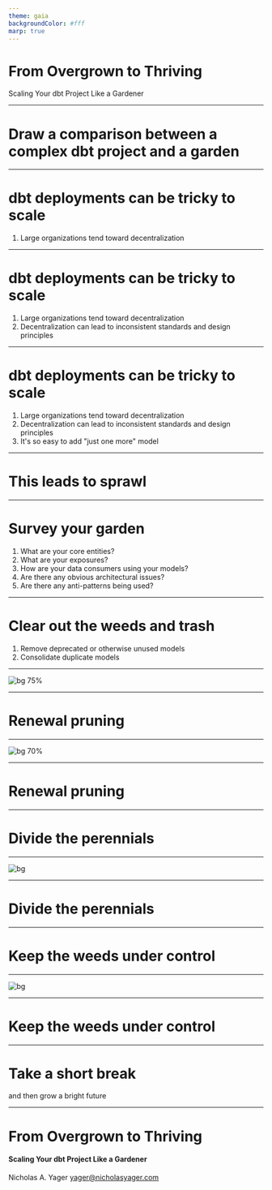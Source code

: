```yaml
---
theme: gaia
backgroundColor: #fff
marp: true
---
```


<!--
This video should be 2-5 minutes long. Your pitch does not need to be refined! Tell us the main idea behind your session, key topics that you plan to cover, and what audience members will learn. Feel free to share your screen if you want to use a doc or slides to run through your session at a high level. We recommend using Loom
--->

<!-- _class: lead -->

# From Overgrown to **Thriving**

Scaling Your dbt Project Like a Gardener

---

<!-- footer: 'Coalesce 2023 Pitch'  -->

# Draw a comparison between a complex dbt project and a garden

---

# <!--fit--> dbt deployments can be tricky to scale

1. Large organizations tend toward decentralization

<!-- Suppose you're in an organization of ~ 4,000 employees. Based on dbt Lab's reporting that organizations tend to resource their data teams with 1-2% of headcount, we should expect there to be ~40 - 80 people in the data organization. If we're conservative and estimate that maybe a quarter of those people work within the organization's dbt project, we're looking at 10 - 20 full time dbt contributors. Following the two-pizza rule of team sizes, it would be reasonable to expect there to be 2 to 4 distinct operating teams working within the project. -->

---

# <!--fit--> dbt deployments can be tricky to scale

1. Large organizations tend toward decentralization
2. Decentralization can lead to inconsistent standards and design principles

<!--
Once you're in territory where there are multiple distinct teams forming, storming, norming, and performing, it's common for there to be drift in how the teams operate. This can be something as trivial as leading commas vs trailing commas. It can also, however, become something as important as the definition of a Customer. Perhaps GTM analytics defines a customer as a CRM account with subscription, whereas a finance analytics team may define a customer as a corporate entity. This definition mismatch means that these two analytics teams now have entirely incompatible customer reporting.
-->

---

# <!--fit--> dbt deployments can be tricky to scale

1. Large organizations tend toward decentralization
2. Decentralization can lead to inconsistent standards and design principles
3. It's so easy to add "just one more" model

<!-- And now we're in the endgame of how to resolve our differences. Do we put in the effort to have GTM align with Finance or vis versa, or do we make just a few more models that shim together bits of both to workaround the reporting difference? dbt makes it delightfully easy to reference existing models and start pulling in data from somewhere else in the project. -->

---

<!-- _class: lead -->

# This leads to **sprawl**

---

# Survey your garden

1. What are your core entities?
2. What are your exposures?
3. How are your data consumers using your models?
4. Are there any obvious architectural issues?
5. Are there any anti-patterns being used?

---

# Clear out the weeds and trash

1. Remove deprecated or otherwise unused models
2. Consolidate duplicate models

---

<!-- _footer: ''  -->

![bg 75%](https://hips.hearstapps.com/hmg-prod/images/hankscorpioflamethrower-1528493255.gif)

---

<!-- _class: lead -->

# Renewal pruning

---

![bg 70%](https://bugwoodcloud.org/images/1536x1024/5377064.jpg)

<!--
Gradual removal of unproductive branches to allow a plant to spend its resources growing healthy branches.
-->

---

# Renewal pruning

<!--
In a dbt project, we can prune our project by refactoring any anti-patterns currently in use in the project's core entities. This would include
-->

---

<!-- _class: lead -->

# Divide the perennials

<!--
Dividing the perennials is the notion that we ought to separate your most industrious plants to prevent overcrowding and to allow for specialized treatment of plants in the garden.
-->

---

![bg](https://www.gardening-guy.com/wp-content/uploads/2012/07/Dividing-hostas-005.jpg)

<!-- _footer: ''  -->

---

# Divide the perennials

<!--

Just like a garden needs to be divided into separate areas for different plants, your dbt project can be modularized into smaller sections. You'll discuss how to identify which models should be grouped together, how to consolidate similar models, and how to leverage groups and access controls to manage dependencies between sections.
-->

---

<!-- _class: lead -->

# Keep the weeds under control

<!--
Now that we've gotten our garden into a more maintainable state state, it's
vital that we prevent weeds and other unwanted plants from taking root. In a garden
this can take a great deal of time and effort. Thankfully, this is where our
metaphor breaks down in our favor.
-->

---

![bg](https://longislandweekly.com/wp-content/uploads/2015/07/iStock_000013798533Large.jpg)

<!-- _footer: ''  -->

---

# Keep the weeds under control

<!--
Instead of manual effort, we can use fantastic tools to keep our garden
productive. For a while, we've had tools like pre-commit and sqlfmt to keep our
queries readable and maintainable. As of last year, we've also had developments in
architectural monitoring tools like dbt-project-evaluator and Whetstone to monitor and report on _what_ we've built as well.
-->

---

<!-- _class: lead -->

# Take a short break

and then grow a bright future

<!--
We've come a long way! Our project now has fewer unused models, a more efficient
structure, clearly-delineated responsibilities, and automated guardrails to keep
new growth in check. We can now take a small break and enjoy our handy work.

When we're ready, we can continue to deliberately cultivate our garden with confidence and clarity.
--->

---

<!-- _class: lead -->

# From Overgrown to **Thriving**

#### Scaling Your dbt Project Like a Gardener

Nicholas A. Yager
yager@nicholasyager.com
